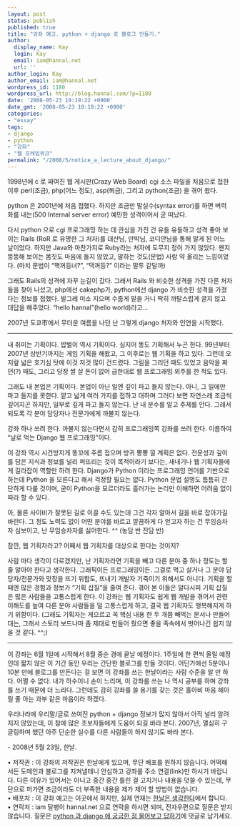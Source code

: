 ```yaml
---
layout: post
status: publish
published: true
title: "강좌 예고. python + django 로 블로그 만들기."
author:
  display_name: Kay
  login: Kay
  email: iam@hannal.net
  url: ''
author_login: Kay
author_email: iam@hannal.net
wordpress_id: 1180
wordpress_url: http://blog.hannal.com/?p=1180
date: '2008-05-23 19:19:22 +0900'
date_gmt: '2008-05-23 10:19:22 +0900'
categories:
- "essay"
tags:
- django
- python
- "강좌"
- "웹 프레임워크"
permalink: "/2008/5/notice_a_lecture_about_django/"
---
```

<p>1998년에 c 로 짜여진 웹 게시판(Crazy Web Board) cgi 소스 파일을 처음으로 접한 이후 perl(조금), php(어느 정도), asp(쬐금), 그리고 python(조금) 을 겪어 왔다.</p>
<p>python 은 2001년에 처음 접했다. 하지만 조금만 말실수(syntax error)를 하면 버럭 화를 내는(500 Internal server error) 예민한 성격이어서 곧 떠났다.</p>
<p>다시 python 으로 cgi 프로그래밍 하는 데 관심을 가진 건 유들 유들하고 성격 좋아 보이는 Rails (RoR 로 유명한 그 처자)를 대산님, 만박님, 코디안님을 통해 알게 된 어느 날이었다. 하지만 Java와 마찬가지로 Ruby라는 처자에 도무지 정이 가지 않았다. 왠지 뚱뚱해 보이는 몸짓도 마음에 들지 않았고, 말하는 것도(문법) 사람 약 올리는 느낌이었다. (마치 문법이 “핵꺼등녀?”, “댁꺼등?” 이라는 말투 같달까)</p>
<p>그래도 Rails의 성격에 자꾸 눈길이 갔다. 그래서 Rails 와 비슷한 성격을 가진 다른 처자들을 찾아 나섰고, php에선 cakephp가, python에선 django 가 비슷한 성격을 가졌다는 정보를 접했다. 발그레 미소 지으며 수줍게 말을 거니 딱히 까탈스럽게 굴지 않고 대답을 해주었다. “hello hannal”(hello world)라고...</p>
<p>2007년 도쿄市에서 무더운 여름을 나던 난 그렇게 django 처자와 인연을 시작했다.</p>
<hr />
<p>내 취미는 기획이다. 밥벌이 역시 기획이다. 심지어 똥도 기획해서 누곤 한다. 99년부터 2007년 상반기까지는 게임 기획을 해왔고, 그 이후로는 웹 기획을 하고 있다. 그런데 오지랖 넓은 호기심 탓에 이것 저것 많이 건드렸다. 그림을 그리던 때도 있었고 음악을 짜던(?) 때도, 그리고 당장 쌀 살 돈이 없어 급한대로 웹 프로그래밍 외주를 한 적도 있다.</p>
<p>그래도 내 본업은 기획이다. 본업이 아닌 일엔 깊이 파고 들지 않는다. 아니, 그 일에만 파고 들지를 못한다. 얕고 넓게 여러 가지를 접하고 대하며 그러다 보면 자연스레 조금씩 깊어지곤 하지만, 일부로 깊게 파고 들지 않는다. 난 내 분수를 알고 주제를 안다. 그래서 되도록 각 분야 담당자나 전문가에게 까불지 않는다.</p>
<p>강좌 하나 쓰려 한다. 까불지 않는다면서 감히 프로그래밍쪽 강좌를 쓰려 한다. 이름하여 “날로 먹는 Django 웹 프로그래밍”이다.</p>
<p>이 강좌 역시 시건방지게 똥꼬에 주름 접으며 방귀 뽕뽕 낄 계획은 없다. 전문성과 깊이를 담은 지식과 정보를 널리 퍼뜨리는 것이 목적이라기 보다는, 새내기나 웹 기획자들에게 길라잡이 역할만 하려 한다. Django가  Python 이라는 프로그래밍 언어를 기반으로 하는데 Python 을 모른다고 해서 걱정할 필요는 없다. Python 문법 설명도 틈틈히 간단하게 다룰 것이며, 굳이 Python을 모르더라도 흘러가는 논리만 이해하면 어려움 없이 따라 할 수 있다.</p>
<p>아, 물론 사이비가 잘못된 길로 이끌 수도 있는데 그건 각자 알아서 길을 바로 잡아가길 바란다. 그 정도 노력도 없이 어떤 분야를 바르고 깔끔하게 다 얻고자 하는 건 무임승차자 심보이고, 난 무임승차자를 싫어한다. ^^ (농담 반 진담 반)</p>
<p>잠깐, 웹 기획자라고? 어째서 웹 기획자를 대상으로 한다는 것이지?</p>
<p>사람 마다 생각이 다르겠지만, 난 기획자라면 기획을 빼고 다른 분야 중 하나 정도는 할 줄 알아야 한다고 생각한다. 그래픽이든 프로그래밍이든. 그걸로 먹고 살거나 그 분야 담당자/전문가와 맞장을 뜨기 위함도, 뜨내기 개발자 기죽이기 위해서도 아니다. 기획을 할 때엔 많은 경험과 정보가 “기획 삽질”을 줄여 준다. 겪어 본 이들은 알다시피 기획 삽질은 많은 사람들을 고통스럽게 한다. 이 강좌는 웹 기획자도 쉽게 웹 개발을 겪어서 관련 이해도를 높여 다른 분야 사람들을 덜 고통스럽게 하고, 결국 웹 기획자도 행복해지게 하기 위함이다. (그래도 기획자는 게으르고 꼭 핵심 내용 한 두 개쯤 빼먹는 문서나 만들어 대는, 그래서 스토리 보드나마 좀 제대로 만들어 줬으면 좋을 족속에서 벗어나긴 쉽지 않을 것 같다. ^^;)</p>
<hr />
<p>이 강좌는 6월 1일에 시작해서 8월 중순 경에 끝날 예정이다. 1주일에 한 편씩 올릴 예정인데 짧지 않은 이 기간 동안 우리는 간단한 블로그를 만들 것이다. 어딘가에선 5분이나 10분 만에 블로그를 만든다는 걸 보면 이 강좌를 쓰는 한날이라는 사람 수준을 알 만 하다. 어쩔 수 없다. 내가 하수이니 손이 느리며, 이 강좌를 쓰는 나 역시 공부를 하며 강좌를 쓰기 때문에 더 느리다. 그런데도 감히 강좌를 쓸 용기를 갖는 것은 홀아비 마음 헤아릴 줄 아는 과부 같은 마음이라 하겠다.</p>
<p>우리나라에 우리말/글로 쓰여진 python + django 정보가 많지 않아서 아직 널리 알려지지 않았는데, 이 참에 많은 초보자들에게 도움이 되길 바라 본다. 2007년, 열심히 구글링하며 했던 아주 단순한 실수를 다른 사람들이 하지 않기도 바라 본다.</p>
<p>- 2008년 5월 23일, 한날.</p>
<p>	•	저작권 : 이 강좌의 저작권은 한날에게 있으며, 무단 배포를 원하지 않습니다. 어떡해서든 도메인과 블로그를 지켜낼테니 안심하고 강좌를 주소 연결(link)만 하시기 바랍니다. 다른 이유가 있어서는 아니고 중간 중간 틀린 걸 고치거나 내용을 덧쓸 수 있는데, 무단으로 퍼가면 조금이라도 더 부족한 내용을 제가 제어 할 방법이 없습니다.<br />
	•	배포처 : 이 강좌 예고는 이곳에서 하지만, 실제 연재는 <a href="http://blog.hannal.com/">한날은 생각한다</a>에서 합니다.<br />
	•	연락처 : iam 달팽이 hannal.net 으로 연락을 하시면 되며, 전자우편으로 질문은 받지 않습니다. 질문은 <a href="http://blog.hannal.com/python_django_questions">python 과 django 에 궁금한 점 물어보고 답하기</a>에 댓글로 남기세요.</p>
